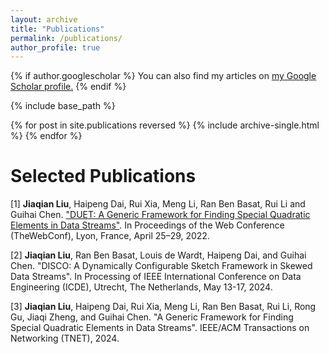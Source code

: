 ```yaml
---
layout: archive
title: "Publications"
permalink: /publications/
author_profile: true
---
```


{% if author.googlescholar %}
  You can also find my articles on <u><a href="{{author.googlescholar}}">my Google Scholar profile</a>.</u>
{% endif %}

{% include base_path %}

{% for post in site.publications reversed %}
  {% include archive-single.html %}
{% endfor %}


# Selected Publications

[1] **Jiaqian Liu**, Haipeng Dai, Rui Xia, Meng Li, Ran Ben Basat, Rui Li and Guihai Chen. ["DUET: A Generic Framework for Finding Special Quadratic Elements in Data Streams"](https://dl.acm.org/doi/pdf/10.1145/3485447.3512019). In Proceedings of the Web Conference (TheWebConf), Lyon, France, April 25–29, 2022.

[2] **Jiaqian Liu**, Ran Ben Basat, Louis de Wardt, Haipeng Dai, and Guihai Chen. "DISCO: A Dynamically Configurable Sketch Framework in Skewed Data Streams". In Processing of IEEE International Conference on Data Engineering (ICDE), Utrecht, The Netherlands, May 13-17, 2024.

[3] **Jiaqian Liu**, Haipeng Dai, Rui Xia, Meng Li, Ran Ben Basat, Rui Li, Rong Gu, Jiaqi Zheng, and Guihai Chen. "A Generic Framework for Finding Special Quadratic Elements in Data Streams". IEEE/ACM Transactions on Networking (TNET), 2024.
